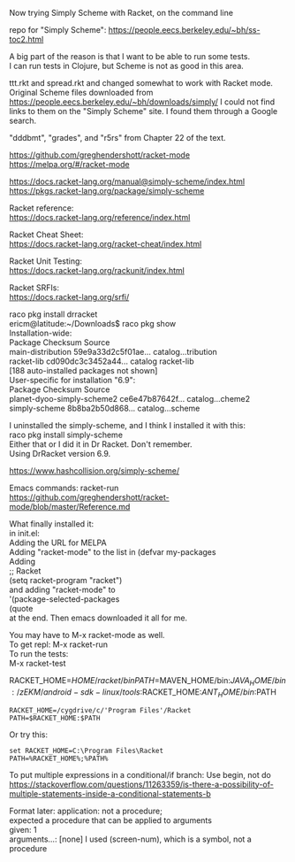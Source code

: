 Now trying Simply Scheme with Racket, on the command line

repo for "Simply Scheme": https://people.eecs.berkeley.edu/~bh/ss-toc2.html   

A big part of the reason is that I want to be able to run some tests.  
I can run tests in Clojure, but Scheme is not as good in this area.  

ttt.rkt and spread.rkt and changed somewhat to work with Racket mode. Original Scheme files downloaded from https://people.eecs.berkeley.edu/~bh/downloads/simply/ I could not find links to them on the "Simply Scheme" site. I found them through a Google search.

"dddbmt", "grades", and "r5rs" from Chapter 22 of the text.   

https://github.com/greghendershott/racket-mode  
https://melpa.org/#/racket-mode  

https://docs.racket-lang.org/manual@simply-scheme/index.html  
https://pkgs.racket-lang.org/package/simply-scheme  

Racket reference:  
https://docs.racket-lang.org/reference/index.html   

Racket Cheat Sheet:   
https://docs.racket-lang.org/racket-cheat/index.html   

Racket Unit Testing:  
https://docs.racket-lang.org/rackunit/index.html  

Racket SRFIs:   
https://docs.racket-lang.org/srfi/   


raco pkg install drracket  
ericm@latitude:~/Downloads$ raco pkg show  
Installation-wide:  
 Package            Checksum             Source  
 main-distribution  59e9a33d2c5f01ae...  catalog...tribution  
 racket-lib         cd090dc3c3452a44...  catalog racket-lib  
 [188 auto-installed packages not shown]  
User-specific for installation "6.9":  
 Package                     Checksum          Source  
 planet-dyoo-simply-scheme2  ce6e47b87642f...  catalog...cheme2  
 simply-scheme               8b8ba2b50d868...  catalog...scheme  

I uninstalled the simply-scheme, and I think I installed it with this:  
raco pkg install simply-scheme  
Either that or I did it in Dr Racket. Don't remember.  
Using DrRacket version 6.9.  

https://www.hashcollision.org/simply-scheme/  



Emacs commands: racket-run  
https://github.com/greghendershott/racket-mode/blob/master/Reference.md   

What finally installed it:  
in init.el:  
Adding the URL for MELPA  
Adding "racket-mode" to the list in (defvar my-packages  
Adding   
;; Racket  
(setq racket-program "racket")  
and adding "racket-mode" to  
'(package-selected-packages  
   (quote  
at the end. Then emacs downloaded it all for me.  

You may have to M-x racket-mode as well.  
To get repl: M-x racket-run  
To run the tests:  
M-x racket-test  

RACKET_HOME=$HOME/racket/bin
PATH=$MAVEN_HOME/bin:$JAVA_HOME/bin:/zEKM/android-sdk-linux/tools:$RACKET_HOME:$ANT_HOME/bin:$PATH

```batchfile
RACKET_HOME=/cygdrive/c/'Program Files'/Racket
PATH=$RACKET_HOME:$PATH
```

Or try this:
```batchfile
set RACKET_HOME=C:\Program Files\Racket
PATH=%RACKET_HOME%;%PATH%
```

To put multiple expressions in a conditional/if branch: Use begin, not do   
https://stackoverflow.com/questions/11263359/is-there-a-possibility-of-multiple-statements-inside-a-conditional-statements-b

Format later:
application: not a procedure;                                                                                                                                        
expected a procedure that can be applied to arguments                                                                                                               
given: 1                                                                                                                                                           
arguments...: [none] 
I used (screen-num), which is a symbol, not a procedure
